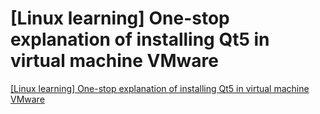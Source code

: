 # [Linux learning] One-stop explanation of installing Qt5 in virtual machine VMware
[[Linux learning] One-stop explanation of installing Qt5 in virtual machine VMware](https://aiwithcloud.com/2022/09/15/linux_learning_one_stop_explanation_of_installing_qt5_in_virtual_machine_vmware/)